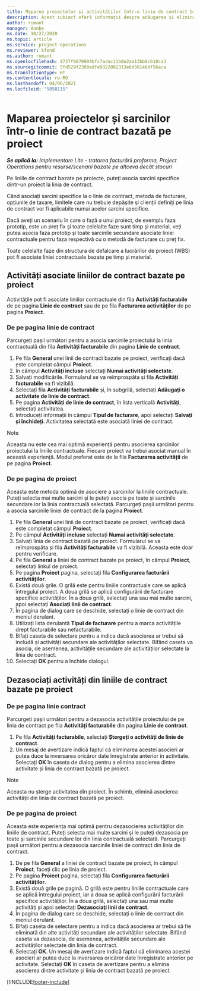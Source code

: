 ```yaml
---
title: Maparea proiectelor și activităților într-o linie de contract bazată pe proiect - simplificat
description: Acest subiect oferă informații despre adăugarea și eliminarea de proiecte și sarcini pe o linie de contract.
author: rumant
manager: Annbe
ms.date: 10/27/2020
ms.topic: article
ms.service: project-operations
ms.reviewer: kfend
ms.author: rumant
ms.openlocfilehash: 4737f9870904bfc7adac11b8e2aa13bb8c610ca3
ms.sourcegitcommit: 5fd529f2308edfe9322082313e6d50146df56aca
ms.translationtype: HT
ms.contentlocale: ro-RO
ms.lasthandoff: 04/06/2021
ms.locfileid: "5858115"
---
```

# <a name="map-projects-and-tasks-to-a-project-based-contract-line"></a>Maparea proiectelor și sarcinilor într-o linie de contract bazată pe proiect 

_**Se aplică la:** Implementare Lite - tratarea facturării proforma, Project Operations pentru resurse/scenarii bazate pe altceva decât stocuri_

Pe liniile de contract bazate pe proiecte, puteți asocia sarcini specifice dintr-un proiect la linia de contract.

Când asociați sarcini specifice la o linie de contract, metoda de facturare, opțiunile de taxare, limitele care nu trebuie depășite și clienții definiți pe linia de contract vor fi aplicabile numai acelor sarcini specifice.

Dacă aveți un scenariu în care o fază a unui proiect, de exemplu faza prototip, este un preț fix și toate celelalte faze sunt timp și material, veți putea asocia faza prototip și toate sarcinile secundare asociate liniei contractuale pentru faza respectivă cu o metodă de facturare cu preț fix.

Toate celelalte faze din structura de defalcare a lucrărilor de proiect (WBS) pot fi asociate liniei contractuale bazate pe timp și material.

## <a name="associate-tasks-to-project-based-contract-lines"></a>Activități asociate liniilor de contract bazate pe proiect

Activitățile pot fi asociate liniilor contractuale din fila **Activități facturabile** de pe pagina **Linie de contract** sau de pe fila **Facturarea activităților** de pe pagina **Proiect**.

### <a name="from-the-contract-line-page"></a>De pe pagina linie de contract

Parcurgeți pașii următori pentru a asocia sarcinile proiectului la linia contractuală din fila **Activități facturabile** din pagina **Linie de contract**.

1. Pe fila **General** unei linii de contract bazate pe proiect, verificați dacă este completat câmpul **Proiect**.
2. În câmpul **Activități incluse** selectați **Numai activități selectate**.
3. Salvați modificările. Formularul se va reîmprospăta și fila **Activități facturabile** va fi vizibilă.
4. Selectați fila **Activități facturabile** și, în subgrilă, selectați **Adăugați o activitate de linie de contract**.
5. Pe pagina **Activități de linie de contract**, în lista verticală **Activități**, selectați activitatea. 
6. Introduceți informații în câmpul **Tipul de facturare**, apoi selectați **Salvați și închideți**. Activitatea selectată este asociată liniei de contract.

> [!NOTE]
> Aceasta nu este cea mai optimă experiență pentru asocierea sarcinilor proiectului la liniile contractuale. Fiecare proiect va trebui asociat manual în această experiență. Modul preferat este de la fila **Facturarea activității** de pe pagina **Proiect**.

### <a name="from-the-project-page"></a>De pe pagina de proiect

Aceasta este metoda optimă de asociere a sarcinilor la liniile contractuale. Puteți selecta mai multe sarcini și le puteți asocia pe toate și sarcinile secundare lor la linia contractuală selectată. Parcurgeți pașii următori pentru a asocia sarcinile liniei de contract de la pagina **Proiect**.

1. Pe fila **General** unei linii de contract bazate pe proiect, verificați dacă este completat câmpul **Proiect**.
2. Pe câmpul **Activități incluse** selectați **Numai activități selectate**.
3. Salvați linia de contract bazată pe proiect. Formularul se va reîmprospăta și fila **Activități facturabile** va fi vizibilă. Aceasta este doar pentru verificare.
4. Pe fila **General** a liniei de contract bazate pe proiect, în câmpul **Proiect**, selectați linkul de proiect.
5. Pe pagina **Proiect** pagina, selectați fila **Configurarea facturării activităților**.
6. Există două grile. O grilă este pentru liniile contractuale care se aplică întregului proiect. A doua grilă se aplică configurării de facturare specifice activităților. În a doua grilă, selectați una sau mai multe sarcini, apoi selectați **Asociați linii de contract**.
7. În pagina de dialog care se deschide, selectați o linie de contract din meniul derulant.
8. Utilizați lista derulantă **Tipul de facturare** pentru a marca activitățile drept facturabile sau nefacturabile.
9. Bifați caseta de selectare pentru a indica dacă asocierea ar trebui să includă și activități secundare ale activităților selectate. Bifând caseta va asocia, de asemenea, activitățile secundare ale activităților selectate la linia de contract.
10. Selectați **OK** pentru a închide dialogul.

## <a name="unassociate-tasks-from-project-based-contract-lines"></a>Dezasociați activități din liniile de contract bazate pe proiect

### <a name="from-the-contract-line-page"></a>De pe pagina linie contract

Parcurgeți pașii următori pentru a dezasocia activitățile proiectului de pe linia de contract pe fila **Activități facturabile** din pagina **Linie de contract**.

1. Pe fila **Activități facturabile**, selectați **Ștergeți o activități de linie de contract**.
2. Un mesaj de avertizare indică faptul că eliminarea acestei asocieri ar putea duce la inversarea oricăror date înregistrate anterior în activitate. Selectați **OK** în caseta de dialog pentru a elimina asocierea dintre activitate și linia de contract bazată pe proiect. 

> [!NOTE]
> Aceasta nu șterge activitatea din proiect. În schimb, elimină asocierea activității din linia de contract bazată pe proiect.

### <a name="from-the-project-page"></a>De pe pagina de proiect

Aceasta este experiența mai optimă pentru dezasocierea activităților din liniile de contract. Puteți selecta mai multe sarcini și le puteți dezasocia pe toate și sarcinile secundare lor din linia contractuală selectată. Parcurgeți pașii următori pentru a dezasocia sarcinile liniei de contract din linia de contract.

1. De pe fila **General** a liniei de contract bazate pe proiect, în câmpul **Proiect**, faceți clic pe linia de proiect.
2. Pe pagina **Proiect** pagina, selectați fila **Configurarea facturării activităților**.
3. Există două grile pe pagină. O grilă este pentru liniile contractuale care se aplică întregului proiect, iar a doua se aplică configurării facturării specifice activităților. În a doua grilă, selectați una sau mai multe activități și apoi selectați **Dezasociați linii de contract**.
4. În pagina de dialog care se deschide, selectați o linie de contract din meniul derulant.
5. Bifați caseta de selectare pentru a indica dacă asocierea ar trebui să fie eliminată din alte activități secundare ale activităților selectate. Bifând caseta va dezasocia, de asemenea, activitățile secundare ale activităților selectate din linia de contract.
6. Selectați **OK**. Un mesaj de avertizare indică faptul că eliminarea acestei asocieri ar putea duce la inversarea oricăror date înregistrate anterior pe activitate. Selectați **OK** în caseta de avertizare pentru a elimina asocierea dintre activitate și linia de contract bazată pe proiect.


[!INCLUDE[footer-include](../../includes/footer-banner.md)]
